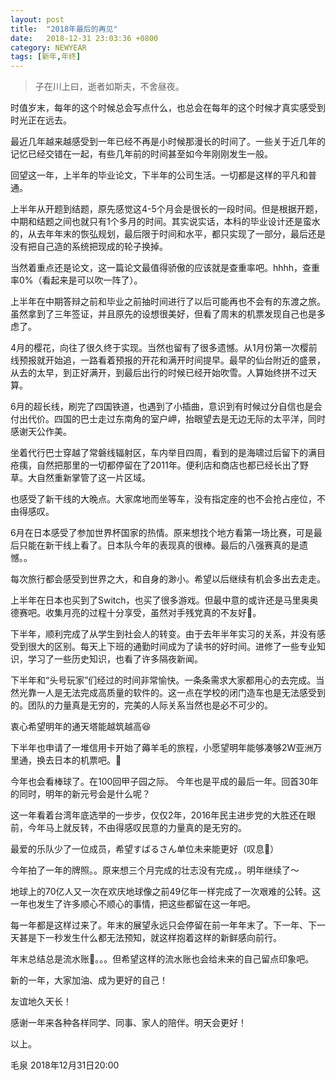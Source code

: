 ```yaml
---
layout: post
title:  "2018年最后的再见"
date:   2018-12-31 23:03:36 +0800
category: NEWYEAR
tags: [新年,年终]
---
```



> 子在川上曰，逝者如斯夫，不舍昼夜。  

时值岁末，每年的这个时候总会写点什么，也总会在每年的这个时候才真实感受到时光正在远去。

最近几年越来越感受到一年已经不再是小时候那漫长的时间了。一些关于近几年的记忆已经交错在一起，有些几年前的时间甚至如今年刚刚发生一般。

回望这一年，上半年的毕业论文，下半年的公司生活。一切都是这样的平凡和普通。
<!--more-->
<p id='more'></p>
上半年从开题到结题，原先感觉这4-5个月会是很长的一段时间。但是根据开题，中期和结题之间也就只有1个多月的时间。其实说实话，本科的毕业设计还是蛮水的，从去年年末的恢弘规划，最后限于时间和水平，都只实现了一部分，最后还是没有把自己造的系统把现成的轮子换掉。

当然着重点还是论文，这一篇论文最值得骄傲的应该就是查重率吧。hhhh，查重率0%（看起来是可以吹一阵了）。

上半年在中期答辩之前和毕业之前抽时间进行了以后可能再也不会有的东渡之旅。虽然拿到了三年签证，并且原先的设想很美好，但看了周末的机票发现自己也是多虑了。

4月的樱花，向往了很久终于实现。当然也留有了很多遗憾。从1月份第一次樱前线预报就开始追，一路看着预报的开花和满开时间提早。最早的仙台附近的盛景，从去的太早，到正好满开，到最后出行的时候已经开始吹雪。人算始终拼不过天算。

6月的超长线，刷完了四国铁道，也遇到了小插曲，意识到有时候过分自信也是会付出代价。四国的巴士走过东南角的室户岬，抬眼望去是无边无际的太平洋，同时感谢天公作美。

坐着代行巴士穿越了常磐线辐射区，车内举目四周，看到的是海啸过后留下的满目疮痍，自然把那里的一切都停留在了2011年。便利店和商店也都已经长出了野草。大自然重新掌管了这一片区域。

也感受了新干线的大晚点。大家席地而坐等车，没有指定座的也不会抢占座位，不由得感叹。

6月在日本感受了参加世界杯国家的热情。原来想找个地方看第一场比赛，可是最后只能在新干线上看了。日本队今年的表现真的很棒。最后的八强赛真的是遗憾。。

每次旅行都会感受到世界之大，和自身的渺小。希望以后继续有机会多出去走走。

上半年在日本也买到了Switch，也买了很多游戏。但最中意的或许还是马里奥奥德赛吧。收集月亮的过程十分享受，虽然对手残党真的不友好😤。

下半年，顺利完成了从学生到社会人的转变。由于去年半年实习的关系，并没有感受到很大的区别。每天上下班的通勤时间成为了读书的好时间。进修了一些专业知识，学习了一些历史知识，也看了许多隔夜新闻。

下半年和“头号玩家”们经过的时间非常愉快。一条条需求大家都用心的去完成。当然光靠一人是无法完成高质量的软件的。这一点在学校的闭门造车也是无法感受到的。团队的力量真是无穷的，完美的人际关系当然也是必不可少的。

衷心希望明年的通天塔能越筑越高😆

下半年也申请了一堆信用卡开始了薅羊毛的旅程，小愿望明年能够凑够2W亚洲万里通，换去日本的机票吧。🧐

今年也会看棒球了。在100回甲子园之际。
今年也是平成的最后一年。回首30年的同时，明年的新元号会是什么呢？

这一年看着台湾年底选举的一步步，仅仅2年，2016年民主进步党的大胜还在眼前，今年马上就反转，不由得感叹民意的力量真的是无穷的。

最爱的乐队少了一位成员，希望すばるさん单位未来能更好（叹息🙁）

今年拍了一年的牌照。。原来想三个月完成的壮志没有完成，。明年继续了～

地球上的70亿人又一次在欢庆地球像之前49亿年一样完成了一次艰难的公转。这一年也发生了许多顺心不顺心的事情，把这些都留在这一年吧。

每一年都是这样过来了。年末的展望永远只会停留在前一年年末了。下一年、下一天甚是下一秒发生什么都无法预知，就这样抱着这样的新鲜感向前行。

年末总结总是流水账🤪。。。但希望这样的流水账也会给未来的自己留点印象吧。

新的一年，大家加油、成为更好的自己！

友谊地久天长！

感谢一年来各种各样同学、同事、家人的陪伴。明天会更好！



以上。

毛泉
2018年12月31日20:00




